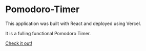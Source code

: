 # Pomodoro-Timer

This application was built with React and deployed using Vercel.

It is a fulling functional Pomodoro Timer.

[Check it out!](https://project-pomodoro-timer-qualified-1-livid.vercel.app/)
